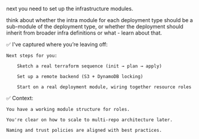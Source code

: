next you need to set up the infrastructure modules.

think about whether the intra module for each deployment type should be a sub-module of the deployment type, or whether the deployment should inherit 
from broader infra definitions or what - learn about that.

✅ I've captured where you’re leaving off:

    Next steps for you:

        Sketch a real terraform sequence (init → plan → apply)

        Set up a remote backend (S3 + DynamoDB locking)

        Start on a real deployment module, wiring together resource roles

✅ Context:

    You have a working module structure for roles.

    You're clear on how to scale to multi-repo architecture later.

    Naming and trust policies are aligned with best practices.
